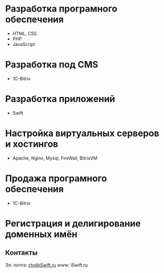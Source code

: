 # Разработка програмного обеспечения

* HTML, CSS
* PHP
* JavaScript


# Разработка под CMS

* 1C-Bitrix


# Разработка приложений

* Swift


# Настройка виртуальных серверов и хостингов

* Apache, Nginx, Mysql, FireWall, BitrixVM


# Продажа програмного обеспечения

* 1C-Bitrix


# Регистрация и делигирование доменных имён


## Контакты
Эл. почта: cto@iSwift.ru
www: iSwift.ru
